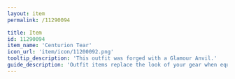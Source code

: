 ```yaml
---
layout: item
permalink: /11290094

title: Item
id: 11290094
item_name: 'Centurion Tear'
icon_url: 'item/icon/11200092.png'
tooltip_description: 'This outfit was forged with a Glamour Anvil.'
guide_description: 'Outfit items replace the look of your gear when equipped.'
---
```


